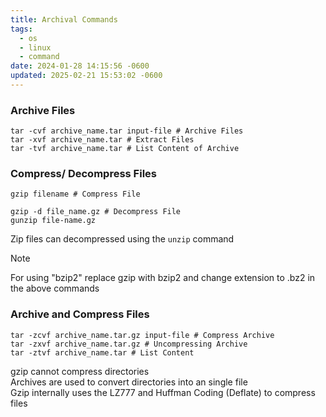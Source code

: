 ```yaml
---
title: Archival Commands
tags:
  - os
  - linux
  - command
date: 2024-01-28 14:15:56 -0600
updated: 2025-02-21 15:53:02 -0600
---
```


### Archive Files

````shell
tar -cvf archive_name.tar input-file # Archive Files
tar -xvf archive_name.tar # Extract Files
tar -tvf archive_name.tar # List Content of Archive
````

### Compress/ Decompress Files

````shell
gzip filename # Compress File

gzip -d file_name.gz # Decompress File
gunzip file-name.gz
````

Zip files can decompressed using the `unzip` command  

> [!NOTE]
> For using "bzip2" replace gzip with bzip2 and change extension to .bz2 in the above commands

### Archive and Compress Files

````shell
tar -zcvf archive_name.tar.gz input-file # Compress Archive
tar -zxvf archive_name.tar.gz # Uncompressing Archive
tar -ztvf archive_name.tar # List Content
````

gzip cannot compress directories  
Archives are used to convert directories into an single file  
Gzip internally uses the LZ777 and Huffman Coding (Deflate) to compress files
